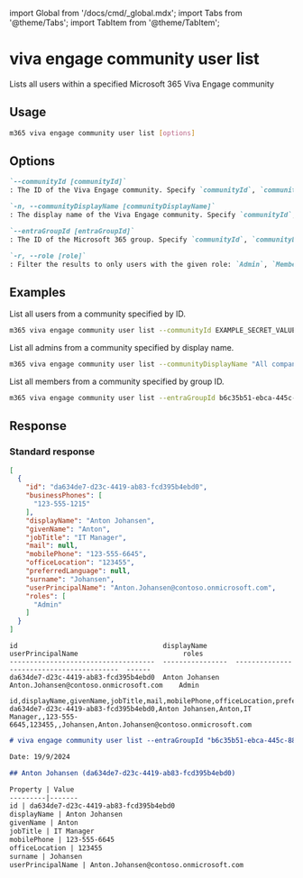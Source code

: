 <!-- DISCLAIMER: All secrets, passwords, and sensitive values in this document are examples only and not real credentials. -->
import Global from '/docs/cmd/_global.mdx';
import Tabs from '@theme/Tabs';
import TabItem from '@theme/TabItem';

# viva engage community user list

Lists all users within a specified Microsoft 365 Viva Engage community

## Usage

```sh
m365 viva engage community user list [options]
```

## Options

```md definition-list
`--communityId [communityId]`
: The ID of the Viva Engage community. Specify `communityId`, `communityDisplayName` or `entraGroupId`.

`-n, --communityDisplayName [communityDisplayName]`
: The display name of the Viva Engage community. Specify `communityId`, `communityDisplayName` or `entraGroupId`.

`--entraGroupId [entraGroupId]`
: The ID of the Microsoft 365 group. Specify `communityId`, `communityDisplayName` or `entraGroupId`.

`-r, --role [role]`
: Filter the results to only users with the given role: `Admin`, `Member`.
```

<Global />

## Examples

List all users from a community specified by ID.

```sh
m365 viva engage community user list --communityId EXAMPLE_SECRET_VALUE_PLACEHOLDER
```

List all admins from a community specified by display name.

```sh
m365 viva engage community user list --communityDisplayName "All company" --role Admin
```

List all members from a community specified by group ID.

```sh
m365 viva engage community user list --entraGroupId b6c35b51-ebca-445c-885a-63a67d24cb53 --role Member
```

## Response

### Standard response

<Tabs>
  <TabItem value="JSON">

  ```json
  [
    {
      "id": "da634de7-d23c-4419-ab83-fcd395b4ebd0",
      "businessPhones": [
        "123-555-1215"
      ],
      "displayName": "Anton Johansen",
      "givenName": "Anton",
      "jobTitle": "IT Manager",
      "mail": null,
      "mobilePhone": "123-555-6645",
      "officeLocation": "123455",
      "preferredLanguage": null,
      "surname": "Johansen",
      "userPrincipalName": "Anton.Johansen@contoso.onmicrosoft.com",
      "roles": [
        "Admin"
      ]
    }
  ]
  ```

  </TabItem>
  <TabItem value="Text">

  ```text
  id                                    displayName       userPrincipalName                          roles
  ------------------------------------  ----------------  -----------------------------------------  ------
  da634de7-d23c-4419-ab83-fcd395b4ebd0  Anton Johansen    Anton.Johansen@contoso.onmicrosoft.com    Admin
  ```

  </TabItem>
  <TabItem value="CSV">

  ```csv
  id,displayName,givenName,jobTitle,mail,mobilePhone,officeLocation,preferredLanguage,surname,userPrincipalName
  da634de7-d23c-4419-ab83-fcd395b4ebd0,Anton Johansen,Anton,IT Manager,,123-555-6645,123455,,Johansen,Anton.Johansen@contoso.onmicrosoft.com
  ```

  </TabItem>
  <TabItem value="Markdown">

  ```md
  # viva engage community user list --entraGroupId "b6c35b51-ebca-445c-885a-63a67d24cb53"

  Date: 19/9/2024

  ## Anton Johansen (da634de7-d23c-4419-ab83-fcd395b4ebd0)

  Property | Value
  ---------|-------
  id | da634de7-d23c-4419-ab83-fcd395b4ebd0
  displayName | Anton Johansen
  givenName | Anton
  jobTitle | IT Manager
  mobilePhone | 123-555-6645
  officeLocation | 123455
  surname | Johansen
  userPrincipalName | Anton.Johansen@contoso.onmicrosoft.com
  ```

  </TabItem>
</Tabs>
